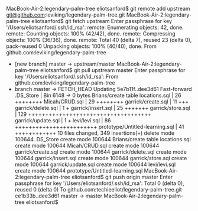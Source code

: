 MacBook-Air-2:legendary-palm-tree eliotsanford$ git remote add upstream git@github.com:leviking/legendary-palm-tree.git
MacBook-Air-2:legendary-palm-tree eliotsanford$ git fetch upstream
Enter passphrase for key '/Users/eliotsanford/.ssh/id_rsa': 
remote: Enumerating objects: 42, done.
remote: Counting objects: 100% (42/42), done.
remote: Compressing objects: 100% (36/36), done.
remote: Total 40 (delta 7), reused 23 (delta 0), pack-reused 0
Unpacking objects: 100% (40/40), done.
From github.com:leviking/legendary-palm-tree
 * [new branch]      master     -> upstream/master
MacBook-Air-2:legendary-palm-tree eliotsanford$ git pull upstream master
Enter passphrase for key '/Users/eliotsanford/.ssh/id_rsa': 
From github.com:leviking/legendary-palm-tree
 * branch            master     -> FETCH_HEAD
Updating 5e7b11f..dee3d61
Fast-forward
 .DS_Store                         | Bin 6148 -> 0 bytes
 Brians/create table locations.sql |  26 ++++++++
 Micah/CRUD.sql                    |  29 ++++++++
 garrick/create.sql                |  11 +++
 garrick/delete.sql                |   1 +
 garrick/insert.sql                |  25 +++++++
 garrick/store.sql                 | 129 ++++++++++++++++++++++++++++++++++++
 garrick/update.sql                |   1 +
 levi/levi.sql                     |  86 ++++++++++++++++++++++++
 prototype/Untitled-learning.sql   |  41 ++++++++++++
 10 files changed, 349 insertions(+)
 delete mode 100644 .DS_Store
 create mode 100644 Brians/create table locations.sql
 create mode 100644 Micah/CRUD.sql
 create mode 100644 garrick/create.sql
 create mode 100644 garrick/delete.sql
 create mode 100644 garrick/insert.sql
 create mode 100644 garrick/store.sql
 create mode 100644 garrick/update.sql
 create mode 100644 levi/levi.sql
 create mode 100644 prototype/Untitled-learning.sql
MacBook-Air-2:legendary-palm-tree eliotsanford$ git push origin master
Enter passphrase for key '/Users/eliotsanford/.ssh/id_rsa': 
Total 0 (delta 0), reused 0 (delta 0)
To github.com:techieeliot/legendary-palm-tree.git
   ce1b33b..dee3d61  master -> master
MacBook-Air-2:legendary-palm-tree eliotsanford$ 